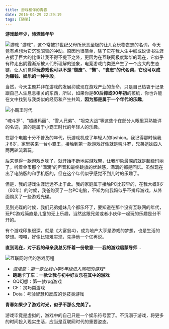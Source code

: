 ```yaml
---
title: 游戏相伴的青春
date: 2016-04-29 22:29:19
tags: [随笔]
---
```

**游戏趁年少，诗酒趁年华**

![游戏](http://huzerui.com/blog/img/post/2016-04-29-game-life-1.jpg)
“游戏”，这个常被21世纪父母所厌恶至极的让儿女玩物丧志的名词，今天竟有点想为它沉冤昭雪的冲动。原因也很简单，除了它在我人生中抑或说读书生涯占据了巨大的比重让我不得不提下之外，更因为在互联网极度繁华的现在，它似乎有种走出阴霾渐渐被人们所理解的迹象，电竞游戏门类更产生了一个庞大的生态链，让人们觉得**玩游戏也可以不是“颓废”、“懒”、“丧志”的代名词，它也可以成为赚钱、娱乐的一种手段**。

当然，今天主题并非在游戏的发展抑或现在游戏产业的革命，只是自己热衷于记录跟自己人生息息相关的东西，所以，如果你是**80后抑或90年初**的孩纸，你也许能在文中找到与我类似的经历和产生共鸣，**因为那是属于一个年代的乐趣**。

![小霸王时代](http://huzerui.com/blog/img/post/2016-04-29-game-life-2.jpg)

“魂斗罗”、“超级玛丽”、“雪人兄弟”、“坦克大战”等这些个在部分人眼里耳熟能详的名词，真的是属于小霸王时代的年轻人的乐趣。

在那个电脑十分不普及的年代，玩游戏机成了年轻人的fashion。我记得那时候我才6岁，家里买来一台小霸王，接触到第一款游戏好像就是魂斗罗，兄弟姐妹四人两两轮流着玩。

后来觉得一款游戏乏味了，就开始不断地买游戏带，让我印象最深的就是超级玛丽了。听着金币那个“滴滴”的声音和最终跳旗的优越感，满满的都是回忆。虽然现在出了电脑版的和手机版的，但在这个年代似乎感觉不到儿时的乐趣了。

但是，我的游戏生涯远远不止于此。我的家庭属于接触PC比较早的，在我大概8岁（00年）的时候，我爸购买了一台PC电脑，不知为何我妈似乎不排斥游戏，从外面购买了一些游戏光碟。

见到光碟的时候，我们兄弟姐妹几个都乐坏了，要知道在那个没有互联网的年代，玩PC游戏简直是儿童的无上乐趣，当然这跟兄弟或者小伙伴一起玩的乐趣是分不开的。

有个游戏印象很深，就是《大富翁4》，成为地产大亨是游戏的梦想，也是生活的梦想。嘎嘎，好像比较难实现，先挣他一个亿再说。

**直到现在，对于我的母亲我总另怀着一份敬意——我的游戏启蒙导师**...

![互联网时代的游戏历程](http://huzerui.com/blog/img/post/2016-04-29-game-life-3.jpg)

 - *泡泡堂：第一款让我小学5年级进入网吧的游戏**
 - **跑跑卡丁车：一款让我与初中好友乐在其中的游戏**
 - QQ幻想：第一款rpg游戏
 - CF：灵巧类游戏
 - Dota：考验智慧和反应的竞技类游戏

**青春如果少了游戏时光，似乎不那么完美了。**

游戏毕竟是虚拟的，游戏中的自己只是一个娱乐符号罢了。不沉溺于游戏，将更多的时间投入现实生活，应当是互联网时代的重要姿态。